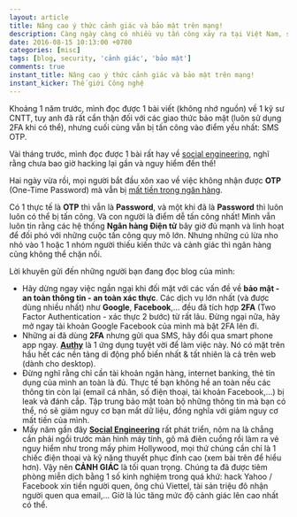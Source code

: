 ```yaml
---
layout: article
title: Nâng cao ý thức cảnh giác và bảo mật trên mạng!
description: Càng ngày càng có nhiều vụ tấn công xảy ra tại Việt Nam, sau đây là một số cách thức đơn giản nhưng hiệu quả có thể giúp bạn đề phòng trước những nguy cơ nghiêm trọng.
date: 2016-08-15 10:13:00 +0700
categories: [misc]
tags: [blog, security, 'cảnh giác', 'bảo mật']
comments: true
instant_title: Nâng cao ý thức cảnh giác và bảo mật trên mạng!
instant_kicker: Thế giới Công nghệ
---
```


Khoảng 1 năm trước, mình đọc được 1 bài viết (không nhớ nguồn) về 1 kỹ sư CNTT, tuy anh đã rất cẩn thận đối với các giao thức bảo mật (luôn sử dụng 2FA khi có thể), nhưng cuối cùng vẫn bị tấn công vào điểm yếu nhất: SMS OTP.

Vài tháng trước, mình đọc được 1 bài rất hay về [social engineering][social-engineering], nghĩ rằng chưa bao giờ hacking lại gần và nguy hiểm đến thế!

Hai ngày vừa rồi, mọi người bắt đầu xôn xao về việc không nhận được **OTP** (One-Time Password) mà vẫn bị [mất tiền trong ngân hàng][vietcombank-500m].

Có 1 thực tế là **OTP** thì vẫn là **Password**, và một khi đã là **Password** thì luôn luôn có thể bị tấn công. Và con người là điểm dễ tấn công nhất! Mình vẫn luôn tin rằng các hệ thống **Ngân hàng Điện tử** bây giờ đủ mạnh và linh hoạt để đối phó với những cuộc tấn công quy mô lớn. Nhưng những cú lừa nho nhỏ vào 1 hoặc 1 nhóm người thiếu kiến thức và cảnh giác thì ngân hàng cũng không thể chặn nổi.

Lời khuyên gửi đến những người bạn đang đọc blog của mình:

* Hãy dừng ngay việc ngần ngại khi đối mặt với các vấn đề về **bảo mật - an toàn thông tin - an toàn xác thực**. Các dịch vụ lớn nhất (và được dùng nhiều nhất) như **Google**, **Facebook**,... đều đã tích hợp **2FA** (Two Factor Authentication - xác thực 2 bước) từ rất lâu. Đừng ngại nữa, hãy mở ngay tài khoản Google Facebook của mình mà bật 2FA lên đi.
* Những ai đã dùng **2FA** nhưng gửi qua SMS, hãy đổi qua smart phone app ngay. **[Authy][]** là 1 ứng dụng tuyệt vời để làm việc này. Nó có mặt trên hầu hết các nền tảng di động phổ biến nhất & tất nhiên là cả trên web (dành cho desktop).
* Đừng nghĩ rằng chỉ cần tài khoản ngân hàng, internet banking, thẻ tín dụng của mình an toàn là đủ. Thực tế bạn không hề an toàn nếu các thông tin còn lại (email cá nhân, số điện thoại, tài khoản Facebook,...) bị leak và đánh cắp. Tập trung bảo mật toàn bộ những thông tin mà bạn có thể, nó sẽ giảm nguy cơ bạn mất dữ liệu, đồng nghĩa với giảm nguy cơ mất tiền của mình.
* Mấy năm gần đây **[Social Engineering][social-engineering-wiki]** rất phát triển, nôm na là chẳng cần phải ngồi trước màn hình máy tính, gõ mã điên cuồng rồi làm ra vẻ nguy hiểm như trong mấy phim Hollywood, mọi thứ chúng cần chỉ là 1 chiếc điện thoại và kỹ năng thuyết phục đỉnh cao (xem bài trên để hiểu hơn). Vậy nên **CẢNH GIÁC** là tối quan trọng. Chúng ta đã được tiêm phòng miễn dịch bằng 1 số kinh nghiệm trong quá khứ: hack Yahoo / Facebook xin tiền người quen, ông chú Viettel, tài sản triệu đô nhận người quen qua email,... Giờ là lúc tăng mức độ cảnh giác lên cao nhất có thể.

[social-engineering]:         http://www.techinsider.io/kevin-roose-hackers-2016-2
[vietcombank-500m]:           http://cafef.vn/khach-hang-cua-vietcombank-da-bi-mat-500-trieu-trong-tai-khoan-nhu-the-nao-20160812123852016.chn
[Authy]:                      https://www.authy.com/
[social-engineering-wiki]:    https://en.wikipedia.org/wiki/Social_engineering_(security)
